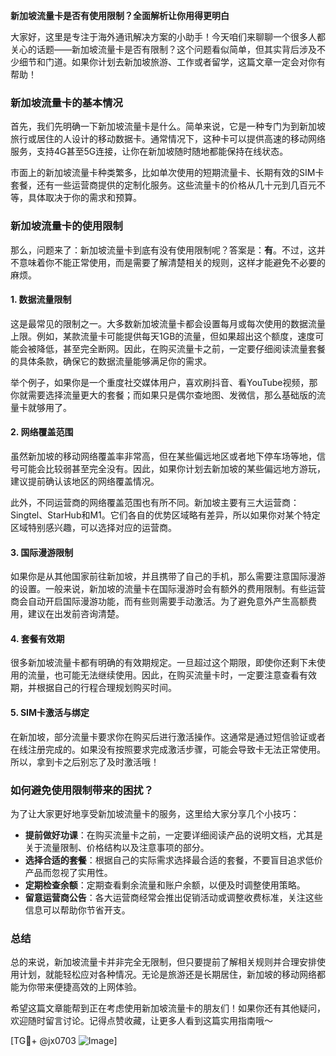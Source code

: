 **新加坡流量卡是否有使用限制？全面解析让你用得更明白**

大家好，这里是专注于海外通讯解决方案的小助手！今天咱们来聊聊一个很多人都关心的话题——新加坡流量卡是否有限制？这个问题看似简单，但其实背后涉及不少细节和门道。如果你计划去新加坡旅游、工作或者留学，这篇文章一定会对你有帮助！

### **新加坡流量卡的基本情况**
首先，我们先明确一下新加坡流量卡是什么。简单来说，它是一种专门为到新加坡旅行或居住的人设计的移动数据卡。通常情况下，这种卡可以提供高速的移动网络服务，支持4G甚至5G连接，让你在新加坡随时随地都能保持在线状态。

市面上的新加坡流量卡种类繁多，比如单次使用的短期流量卡、长期有效的SIM卡套餐，还有一些运营商提供的定制化服务。这些流量卡的价格从几十元到几百元不等，具体取决于你的需求和预算。

### **新加坡流量卡的使用限制**
那么，问题来了：新加坡流量卡到底有没有使用限制呢？答案是：**有**。不过，这并不意味着你不能正常使用，而是需要了解清楚相关的规则，这样才能避免不必要的麻烦。

#### **1. 数据流量限制**
这是最常见的限制之一。大多数新加坡流量卡都会设置每月或每次使用的数据流量上限。例如，某款流量卡可能提供每天1GB的流量，但如果超出这个额度，速度可能会被降低，甚至完全断网。因此，在购买流量卡之前，一定要仔细阅读流量套餐的具体条款，确保它的数据流量能够满足你的需求。

举个例子，如果你是一个重度社交媒体用户，喜欢刷抖音、看YouTube视频，那你就需要选择流量更大的套餐；而如果只是偶尔查地图、发微信，那么基础版的流量卡就够用了。

#### **2. 网络覆盖范围**
虽然新加坡的移动网络覆盖率非常高，但在某些偏远地区或者地下停车场等地，信号可能会比较弱甚至完全没有。因此，如果你计划去新加坡的某些偏远地方游玩，建议提前确认该地区的网络覆盖情况。

此外，不同运营商的网络覆盖范围也有所不同。新加坡主要有三大运营商：Singtel、StarHub和M1。它们各自的优势区域略有差异，所以如果你对某个特定区域特别感兴趣，可以选择对应的运营商。

#### **3. 国际漫游限制**
如果你是从其他国家前往新加坡，并且携带了自己的手机，那么需要注意国际漫游的设置。一般来说，新加坡的流量卡在国际漫游时会有额外的费用限制。有些运营商会自动开启国际漫游功能，而有些则需要手动激活。为了避免意外产生高额费用，建议在出发前咨询清楚。

#### **4. 套餐有效期**
很多新加坡流量卡都有明确的有效期规定。一旦超过这个期限，即使你还剩下未使用的流量，也可能无法继续使用。因此，在购买流量卡时，一定要注意查看有效期，并根据自己的行程合理规划购买时间。

#### **5. SIM卡激活与绑定**
在新加坡，部分流量卡要求你在购买后进行激活操作。这通常是通过短信验证或者在线注册完成的。如果没有按照要求完成激活步骤，可能会导致卡无法正常使用。所以，拿到卡之后别忘了及时激活哦！

### **如何避免使用限制带来的困扰？**
为了让大家更好地享受新加坡流量卡的服务，这里给大家分享几个小技巧：

- **提前做好功课**：在购买流量卡之前，一定要详细阅读产品的说明文档，尤其是关于流量限制、价格结构以及注意事项的部分。
- **选择合适的套餐**：根据自己的实际需求选择最合适的套餐，不要盲目追求低价产品而忽视了实用性。
- **定期检查余额**：定期查看剩余流量和账户余额，以便及时调整使用策略。
- **留意运营商公告**：各大运营商经常会推出促销活动或调整收费标准，关注这些信息可以帮助你节省开支。

### **总结**
总的来说，新加坡流量卡并非完全无限制，但只要提前了解相关规则并合理安排使用计划，就能轻松应对各种情况。无论是旅游还是长期居住，新加坡的移动网络都能为你带来便捷高效的上网体验。

希望这篇文章能帮到正在考虑使用新加坡流量卡的朋友们！如果你还有其他疑问，欢迎随时留言讨论。记得点赞收藏，让更多人看到这篇实用指南哦～

[TG💪+ @jx0703 ![Image](https://github.com/user-attachments/assets/dbca1d08-cadb-493c-b0ec-ad6f7a83f270)]
